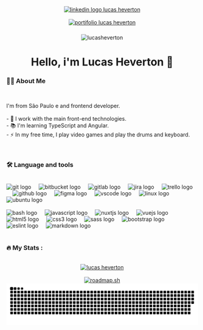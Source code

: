 <!-- <div align="center">
  <img height="180" src="https://octocat-generator-assets.githubusercontent.com/my-octocat-1628513227122.png" alt="lucas heverton" title="ilustrator lucas heverton" />
</div> -->

<div align="center">
  <a href="https://www.linkedin.com/in/lucasheverton/" target="_blank" ref="nofollow">
    <img src="https://img.shields.io/static/v1?message=LinkedIn&logo=linkedin&label=&color=0077B5&logoColor=white&labelColor=&style=for-the-badge" height="25" alt="linkedin logo lucas heverton"  />
  </a>
</div>

<br>

<div align="center">
  <a href="https://lucasheverton.com">
    <img src="https://img.shields.io/static/v1?message=Portifolio&label=&color=white&logoColor=#171717&labelColor=&style=for-the-badge" height="25" alt="portifolio lucas heverton"  />
  </a>
</div>

###
  
<div align="center">
  <img src="https://komarev.com/ghpvc/?username=lucasheverton&color=blueviolet" alt="lucasheverton" title="Profile Views lucas heverton ;)">
</div>

###

<h1 align="center">Hello, i'm Lucas Heverton 🫡</h1>

###

<h3 align="left">👩‍💻  About Me</h3>

<br>

<p align="left">I'm from São Paulo e and frontend developer.<br><br>- 🔭 I work with the main front-end technologies.<br>- 📚 I'm learning TypeScript and Angular.<br>- ⚡ In my free time, I play video games and play the drums and keyboard.</p>

<br>

<h3 align="left">🛠 Language and tools</h3>

<br>

<div align="left">
  <img src="https://cdn.jsdelivr.net/gh/devicons/devicon/icons/git/git-original.svg" height="40" alt="git logo"  />
  <img width="12" />
  <img src="https://cdn.simpleicons.org/bitbucket/0052CC" height="40" alt="bitbucket logo"  />
  <img width="12" />
  <img src="https://cdn.jsdelivr.net/gh/devicons/devicon/icons/gitlab/gitlab-original.svg" height="40" alt="gitlab logo"  />
  <img width="12" />
  <img src="https://cdn.jsdelivr.net/gh/devicons/devicon/icons/jira/jira-original.svg" height="40" alt="jira logo"  />
  <img width="12" />
  <img src="https://cdn.jsdelivr.net/gh/devicons/devicon/icons/trello/trello-plain.svg" height="40" alt="trello logo"  />
  <img width="12" />
  <img src="https://cdn.jsdelivr.net/gh/devicons/devicon/icons/github/github-original.svg" height="40" alt="github logo"  />
  <img width="12" />
  <img src="https://cdn.jsdelivr.net/gh/devicons/devicon/icons/figma/figma-original.svg" height="40" alt="figma logo"  />
  <img width="12" />
  <img src="https://cdn.jsdelivr.net/gh/devicons/devicon/icons/vscode/vscode-original.svg" height="40" alt="vscode logo"  />
  <img width="12" />
  <img src="https://cdn.jsdelivr.net/gh/devicons/devicon/icons/linux/linux-original.svg" height="40" alt="linux logo"  />
  <img width="12" />
  <img src="https://cdn.jsdelivr.net/gh/devicons/devicon/icons/ubuntu/ubuntu-plain.svg" height="40" alt="ubuntu logo"  />
</div>
<br>
<div align="left">
  <img src="https://cdn.simpleicons.org/gnubash/4EAA25" height="40" alt="bash logo"  />
  <img width="12" />
  <img src="https://cdn.jsdelivr.net/gh/devicons/devicon/icons/javascript/javascript-original.svg" height="40" alt="javascript logo"  />
  <img width="12" />
  <img src="https://cdn.jsdelivr.net/gh/devicons/devicon/icons/nuxtjs/nuxtjs-original.svg" height="40" alt="nuxtjs logo"  />
  <img width="12" />
  <img src="https://cdn.jsdelivr.net/gh/devicons/devicon/icons/vuejs/vuejs-original.svg" height="40" alt="vuejs logo"  />
  <img width="12" />
  <img src="https://cdn.jsdelivr.net/gh/devicons/devicon/icons/html5/html5-original.svg" height="40" alt="html5 logo"  />
  <img width="12" />
  <img src="https://cdn.jsdelivr.net/gh/devicons/devicon/icons/css3/css3-original.svg" height="40" alt="css3 logo"  />
  <img width="12" />
  <img src="https://cdn.jsdelivr.net/gh/devicons/devicon/icons/sass/sass-original.svg" height="40" alt="sass logo"  />
  <img width="12" />
  <img src="https://cdn.simpleicons.org/bootstrap/7952B3" height="40" alt="bootstrap logo"  />
  <img width="12" />
  <img src="https://cdn.jsdelivr.net/gh/devicons/devicon/icons/eslint/eslint-original.svg" height="40" alt="eslint logo"  />
  <img width="12" />
  <img src="https://cdn.jsdelivr.net/gh/devicons/devicon/icons/markdown/markdown-original.svg" height="40" alt="markdown logo"  />
  <img width="12" />
</div>

<br>

<h3 align="left">🔥   My Stats :</h3>

<br>

<div align="center">
  <a href="https://github.com/lucasheverton"><img src="https://github-readme-stats.vercel.app/api/top-langs/?username=lucasheverton&layout=compact" alt="lucas heverton"/></a><br><br>
  <a href="https://roadmap.sh/u/lucasheverton"><img src="https://roadmap.sh/card/tall/66cd2123a22274ce5028c964?variant=dark&roadmaps=frontend%2Cvue%2Cjavascript%2Ctypescript" alt="roadmap.sh"/></a>
</div>


<img src="https://raw.githubusercontent.com/lucasheverton/lucasheverton/output/snake.svg" alt="Snake animation" title="lucas heverton" />

###
